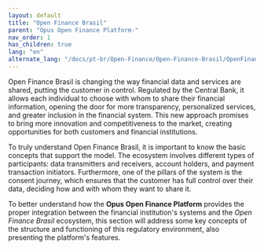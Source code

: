 ```yaml
---
layout: default
title: "Open Finance Brasil"
parent: "Opus Open Finance Platform-"
nav_order: 1
has_children: true
lang: "en"
alternate_lang: "/docs/pt-br/Open-Finance/Open-Finance-Brasil/OpenFinanceBrasil/"
---
```


Open Finance Brasil is changing the way financial data and services are shared, putting the customer in control. Regulated by the Central Bank, it allows each individual to choose with whom to share their financial information, opening the door for more transparency, personalized services, and greater inclusion in the financial system. This new approach promises to bring more innovation and competitiveness to the market, creating opportunities for both customers and financial institutions.

To truly understand Open Finance Brasil, it is important to know the basic concepts that support the model. The ecosystem involves different types of participants: data transmitters and receivers, account holders, and payment transaction initiators. Furthermore, one of the pillars of the system is the consent journey, which ensures that the customer has full control over their data, deciding how and with whom they want to share it.

To better understand how the **Opus Open Finance Platform** provides the proper integration between the financial institution's systems and the *Open Finance Brasil* ecosystem, this section will address some key concepts of the structure and functioning of this regulatory environment, also presenting the platform's features.
